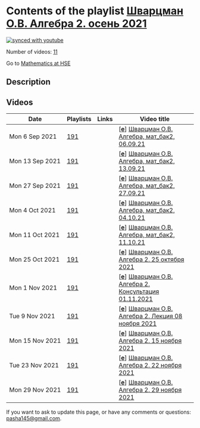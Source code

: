 # Contents of the playlist [Шварцман О.В. Алгебра 2. осень 2021](https://www.youtube.com/playlist?list=PLq3E5oubNNoDDt15UeNqoB4A2TQcKShNB)

[![synced with youtube](https://img.shields.io/github/last-commit/mathphysschool/mathphysschool.github.io/autoupdate1?label=synced%20with%20youtube)](https://github.com/mathphysschool/mathphysschool.github.io/commits/autoupdate1)

Number of videos: [11](#videos)

Go to [Mathematics at HSE](../README.md)

## Description



## Videos

|Date|Playlists|Links|Video title|
|---|---|---|---|
| Mon&nbsp;6&nbsp;Sep&nbsp;2021 | [191](../playlists/191 "Шварцман О.В. Алгебра 2. осень 2021") |  | [[**e**](https://studio.youtube.com/video/2n1RVa_Rlzg/edit "Edit")] [Шварцман О.В. Алгебра, мат&#95;бак2, 06.09.21](https://www.youtube.com/watch?v=2n1RVa_Rlzg&list=PLq3E5oubNNoDDt15UeNqoB4A2TQcKShNB) |
| Mon&nbsp;13&nbsp;Sep&nbsp;2021 | [191](../playlists/191 "Шварцман О.В. Алгебра 2. осень 2021") |  | [[**e**](https://studio.youtube.com/video/wmD2gwmgfrE/edit "Edit")] [Шварцман О.В. Алгебра, мат&#95;бак2, 13.09.21](https://www.youtube.com/watch?v=wmD2gwmgfrE&list=PLq3E5oubNNoDDt15UeNqoB4A2TQcKShNB) |
| Mon&nbsp;27&nbsp;Sep&nbsp;2021 | [191](../playlists/191 "Шварцман О.В. Алгебра 2. осень 2021") |  | [[**e**](https://studio.youtube.com/video/47EnH16qWB4/edit "Edit")] [Шварцман О.В. Алгебра, мат&#95;бак2, 27.09.21](https://www.youtube.com/watch?v=47EnH16qWB4&list=PLq3E5oubNNoDDt15UeNqoB4A2TQcKShNB) |
| Mon&nbsp;4&nbsp;Oct&nbsp;2021 | [191](../playlists/191 "Шварцман О.В. Алгебра 2. осень 2021") |  | [[**e**](https://studio.youtube.com/video/Gp1V3Wyom44/edit "Edit")] [Шварцман О.В. Алгебра, мат&#95;бак2, 04.10.21](https://www.youtube.com/watch?v=Gp1V3Wyom44&list=PLq3E5oubNNoDDt15UeNqoB4A2TQcKShNB "проблема со звуком после 1 часа 10 мин 24 сек") |
| Mon&nbsp;11&nbsp;Oct&nbsp;2021 | [191](../playlists/191 "Шварцман О.В. Алгебра 2. осень 2021") |  | [[**e**](https://studio.youtube.com/video/7Qn7kYT0IDY/edit "Edit")] [Шварцман О.В. Алгебра, мат&#95;бак2, 11.10.21](https://www.youtube.com/watch?v=7Qn7kYT0IDY&list=PLq3E5oubNNoDDt15UeNqoB4A2TQcKShNB) |
| Mon&nbsp;25&nbsp;Oct&nbsp;2021 | [191](../playlists/191 "Шварцман О.В. Алгебра 2. осень 2021") |  | [[**e**](https://studio.youtube.com/video/5sN7n0lFkB0/edit "Edit")] [Шварцман О.В. Алгебра 2.  25 октября 2021](https://www.youtube.com/watch?v=5sN7n0lFkB0&list=PLq3E5oubNNoDDt15UeNqoB4A2TQcKShNB "Лекция  25 октября 2021") |
| Mon&nbsp;1&nbsp;Nov&nbsp;2021 | [191](../playlists/191 "Шварцман О.В. Алгебра 2. осень 2021") |  | [[**e**](https://studio.youtube.com/video/Qcx6fAQwC-w/edit "Edit")] [Шварцман О.В. Алгебра 2. Консультация 01.11.2021](https://www.youtube.com/watch?v=Qcx6fAQwC-w&list=PLq3E5oubNNoDDt15UeNqoB4A2TQcKShNB) |
| Tue&nbsp;9&nbsp;Nov&nbsp;2021 | [191](../playlists/191 "Шварцман О.В. Алгебра 2. осень 2021") |  | [[**e**](https://studio.youtube.com/video/m11B1K9bk3g/edit "Edit")] [Шварцман О.В. Алгебра 2. Лекция 08 ноября 2021](https://www.youtube.com/watch?v=m11B1K9bk3g&list=PLq3E5oubNNoDDt15UeNqoB4A2TQcKShNB) |
| Mon&nbsp;15&nbsp;Nov&nbsp;2021 | [191](../playlists/191 "Шварцман О.В. Алгебра 2. осень 2021") |  | [[**e**](https://studio.youtube.com/video/m2ECMzcnEsM/edit "Edit")] [Шварцман О.В. Алгебра 2. 15 ноября 2021](https://www.youtube.com/watch?v=m2ECMzcnEsM&list=PLq3E5oubNNoDDt15UeNqoB4A2TQcKShNB) |
| Tue&nbsp;23&nbsp;Nov&nbsp;2021 | [191](../playlists/191 "Шварцман О.В. Алгебра 2. осень 2021") |  | [[**e**](https://studio.youtube.com/video/NwEEwsNKGIs/edit "Edit")] [Шварцман О.В. Алгебра 2. 22 ноября 2021](https://www.youtube.com/watch?v=NwEEwsNKGIs&list=PLq3E5oubNNoDDt15UeNqoB4A2TQcKShNB) |
| Mon&nbsp;29&nbsp;Nov&nbsp;2021 | [191](../playlists/191 "Шварцман О.В. Алгебра 2. осень 2021") |  | [[**e**](https://studio.youtube.com/video/ma4sdy7pAnU/edit "Edit")] [Шварцман О.В. Алгебра 2. 29 ноября 2021](https://www.youtube.com/watch?v=ma4sdy7pAnU&list=PLq3E5oubNNoDDt15UeNqoB4A2TQcKShNB) |


 If you want to ask to update this page, or have any comments or questions: <pasha145@gmail.com>.